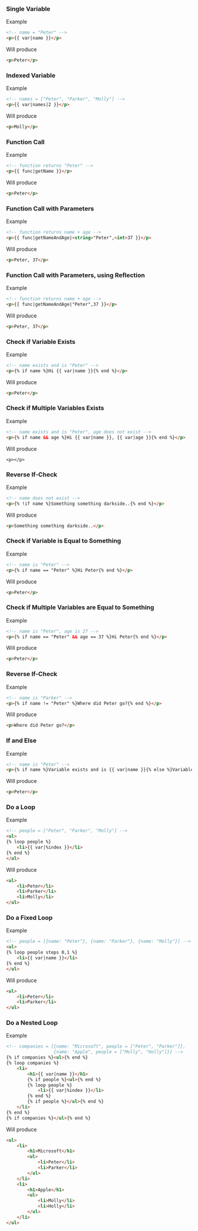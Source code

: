 ### Single Variable
Example
```html
<!-- name = "Peter" -->
<p>{{ var|name }}</p>
```

Will produce
```html
<p>Peter</p>
```

### Indexed Variable
Example
```html
<!-- names = ["Peter", "Parker", "Molly"] -->
<p>{{ var|names|2 }}</p>
```

Will produce
```html
<p>Molly</p>
```

### Function Call
Example
```html
<!-- function returns "Peter" -->
<p>{{ func|getName }}</p>
```

Will produce
```html
<p>Peter</p>
```

### Function Call with Parameters
Example
```html
<!-- function returns name + age -->
<p>{{ func|getNameAndAge|<string>"Peter",<int>37 }}</p>
```

Will produce
```html
<p>Peter, 37</p>
```

### Function Call with Parameters, using Reflection
Example
```html
<!-- function returns name + age -->
<p>{{ func|getNameAndAge|"Peter",37 }}</p>
```

Will produce
```html
<p>Peter, 37</p>
```

### Check if Variable Exists
Example
```html
<!-- name exists and is "Peter" -->
<p>{% if name %}Hi {{ var|name }}{% end %}</p>
```

Will produce
```html
<p>Peter</p>
```

### Check if Multiple Variables Exists
Example
```html
<!-- name exists and is "Peter", age does not exist -->
<p>{% if name && age %}Hi {{ var|name }}, {{ var|age }}{% end %}</p>
```

Will produce
```
<p></p>
```

### Reverse If-Check
Example
```html
<!-- name does not exist -->
<p>{% !if name %}Something something darkside..{% end %}</p>
```

Will produce
```html
<p>Something something darkside..</p>
```

### Check if Variable is Equal to Something
Example
```html
<!-- name is "Peter" -->
<p>{% if name == "Peter" %}Hi Peter{% end %}</p>
```

Will produce
```html
<p>Peter</p>
```

### Check if Multiple Variables are Equal to Something
Example
```html
<!-- name is "Peter", age is 27 -->
<p>{% if name == "Peter" && age == 37 %}Hi Peter{% end %}</p>
```

Will produce
```html
<p>Peter</p>
```

### Reverse If-Check
Example
```html
<!-- name is "Parker" -->
<p>{% if name != "Peter" %}Where did Peter go?{% end %}</p>
```

Will produce
```html
<p>Where did Peter go?</p>
```

### If and Else
Example
```html
<!-- name is "Peter" -->
<p>{% if name %}Variable exists and is {{ var|name }}{% else %}Variable does not exists{% end %}</p>
```

Will produce
```html
<p>Peter</p>
```

### Do a Loop
Example
```html
<!-- people = ["Peter", "Parker", "Molly"] -->
<ul>
{% loop people %}
	<li>{{ var|%index }}</li>
{% end %}
</ul>
```

Will produce
```html
<ul>
	<li>Peter</li>
	<li>Parker</li>
	<li>Molly</li>
</ul>
```

### Do a Fixed Loop
Example
```html
<!-- people = [{name: "Peter"}, {name: "Parker"}, {name: "Molly"}] -->
<ul>
{% loop people steps 0,1 %}
	<li>{{ var|name }}</li>
{% end %}
</ul>
```

Will produce
```html
<ul>
	<li>Peter</li>
	<li>Parker</li>
</ul>
```

### Do a Nested Loop
Example
```html
<!-- companies = [{name: "Microsoft", people = ["Peter", "Parker"]},
                  {name: "Apple", people = ["Molly", "Holly"]}] -->
{% if companies %}<ul>{% end %}
{% loop companies %}
	<li>
		<h1>{{ var|name }}</h1>
		{% if people %}<ul>{% end %}
		{% loop people %}
			<li>{{ var|%index }}</li>
		{% end %}
		{% if people %}</ul>{% end %}
	</li>
{% end %}
{% if companies %}</ul>{% end %}
```

Will produce
```html
<ul>
	<li>
		<h1>Microsoft</h1>
		<ul>
			<li>Peter</li>
			<li>Parker</li>
		</ul>
	</li>
	<li>
		<h1>Apple</h1>
		<ul>
			<li>Molly</li>
			<li>Holly</li>
		</ul>
	</li>
</ul>
```